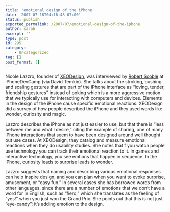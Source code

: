 ```yaml
---
title: 'emotional design of the iPhone'
date: '2007-07-18T04:16:48-07:00'
status: publish
exported_permalink: /2007/07/emotional-design-of-the-iphone
author: sarah
excerpt: ''
type: post
id: 295
category:
    - Uncategorized
tag: []
post_format: []
---
```

Nicole Lazzro, founder of [XEODesign](http://www.xeodesign.com/), was interviewed by [Robert Scoble](http://scobleizer.com/2007/07/17/why-the-iphone-makes-us-happy/) at iPhoneDevCamp (via David Temkin). She talks about the stroking, bushing and scaling gestures that are part of the iPhone interface as “loving, tender, friendship gestures” instead of poking which is a more aggressive motion that we typically use for interacting with computers and devices. Elements in the design of the iPhone cause specific emotional reactions. XEODesign did a survey of how people described the iPhone and they used words like wonder, curiosity and magic.

Lazzro describes the iPhone as not just easier to use, but that there is “less between me and what I desire,” citing the example of sharing, one of many iPhone interactions that seem to have been designed around well thought out use cases. At XEODesign, they catalog and measure emotional reactions when they do usability studies. She notes that f you watch people use technology you can track their emotional reaction to it. In games and interactive technology, you see emtions that happen in sequence. In the iPhone, curiosity leads to surprise leads to wonder.

Lazzro suggests that naming and describing various emotional responses can help inspire design, and you can plan when you want to evoke surprise, amusement, or “easy fun.” In several cases she has borrowed words from other languages, since there are a number of emotions that we don’t have a word for in English, such as “fiero,” which she translates as the feeling of “yes!” when you just won the Grand Prix. She points out that this is not just “eye-candy”; it’s adding emotion to the design.

<div style="text-align: center;margin-bottom: 1em"></div>